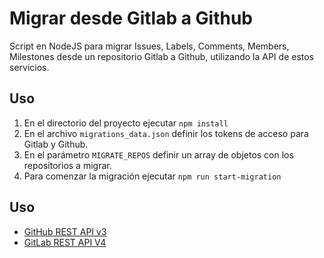 # Migrar desde Gitlab a Github
Script en NodeJS para migrar Issues, Labels, Comments, Members, Milestones desde un repositorio Gitlab a Github, utilizando la API de estos servicios.

## Uso

1. En el directorio del proyecto ejecutar `npm install`
2. En el archivo `migrations_data.json` definir los tokens de acceso para Gitlab y Github.
3. En el parámetro `MIGRATE_REPOS` definir un array de objetos con los repositorios a migrar.
4. Para comenzar la migración ejecutar `npm run start-migration`

## Uso

- [GitHub REST API v3](https://developer.github.com/v3/)
- [GitLab REST API V4](https://docs.gitlab.com/ee/api/README.html)